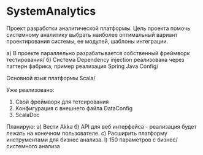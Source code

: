 # SystemAnalytics

Проект разработки аналитической платформы. Цель проекта помочь системному аналитику
 выбрать наиболее оптимальный вариант проектирования системы, ее модулей, шаблоны интеграции.
 
а) В проекте параллельно разрабатывается собственный фреймворк тестирования/
б) Система Dependency injection реализована через паттерн фабрика, пример реализация Spring Java Config/

Основной язык платформы Scala/

Уже реализовано:
1. Свой фреймворк для тетсирования
2. Конфигурация с внешнего файла DataConfig
3. ScalaDoc

Планирую:
а) Вести Akka
б) API для веб интерфейса - реализация будет лежать на конечном пользователе.
с) Расширить платформу инструментами для бизнес анализа.
l) 150 параметров с бизнес/системного анализа


